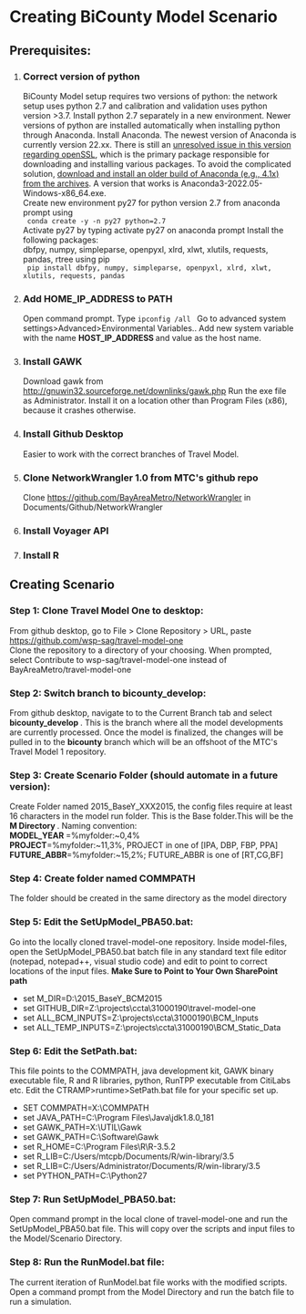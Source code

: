 # Creating BiCounty Model Scenario

## Prerequisites:

1. ### Correct version of python
   BiCounty Model setup requires two versions of python: the network setup uses python 2.7 and calibration and validation uses python version >3.7. Install python 2.7 separately in a new environment. Newer versions of python are installed automatically when installing python through Anaconda.
	Install Anaconda. The newest version of Anaconda is currently version 22.xx. There is still an [unresolved issue in this version regarding openSSL](https://github.com/conda/conda/issues/11795), which is the primary package responsible for downloading and installing various packages. To avoid the complicated solution, [download and install an older build of Anaconda (e.g., 4.1x) from the archives](https://repo.anaconda.com/archive/). A version that works is Anaconda3-2022.05-Windows-x86_64.exe.  
	Create new environment py27 for python version 2.7 from anaconda prompt using  
    <code> conda create -y -n py27 python=2.7 </code>  
	Activate py27 by typing activate py27 on anaconda prompt
	Install the following packages:   
        dbfpy, numpy, simpleparse, openpyxl, xlrd, xlwt, xlutils, requests, pandas, rtree using pip   
        <code> pip install dbfpy, numpy, simpleparse, openpyxl, xlrd, xlwt, xlutils, requests, pandas </code>

2. ### Add HOME_IP_ADDRESS to PATH
   Open command prompt. Type <code>ipconfig /all </code>
   Go to advanced system settings>Advanced>Environmental Variables..  Add new system variable with the name <b> HOST_IP_ADDRESS </b> and value as the host name.
3. ### Install GAWK
   	Download gawk from http://gnuwin32.sourceforge.net/downlinks/gawk.php 
	Run the exe file as Administrator. Install it on a location other than Program Files (x86), because it crashes otherwise.
4. ### Install Github Desktop
    Easier to work with the correct branches of Travel Model.
5. ### Clone NetworkWrangler 1.0 from MTC's github repo
   Clone https://github.com/BayAreaMetro/NetworkWrangler in Documents/Github/NetworkWrangler
6. ### Install Voyager API
7. ### Install R

## Creating Scenario

### Step 1: Clone Travel Model One to desktop:
From github desktop, go to File > Clone Repository > URL, paste https://github.com/wsp-sag/travel-model-one  
Clone the repository to a directory of your choosing. When prompted, select Contribute to wsp-sag/travel-model-one instead of BayAreaMetro/travel-model-one
### Step 2: Switch branch to bicounty_develop:
From github desktop, navigate to to the Current Branch tab and select <b> bicounty_develop </b>. This is the branch where all the model developments are currently processed. Once the model is finalized, the changes will be pulled in to the <b>bicounty</b> branch which will be an offshoot of the MTC's Travel Model 1 repository.
### Step 3: Create Scenario Folder (should automate in a future version):
Create Folder named 2015_BaseY_XXX2015, the config files require at least 16 characters in the model run folder. This is the Base folder.This will be the <b> M Directory </b>.
Naming convention:  
	<b> MODEL_YEAR </b>=%myfolder:~0,4%  
	<b>PROJECT</b>=%myfolder:~11,3%, PROJECT in one of [IPA, DBP, FBP, PPA]  
	<b>FUTURE_ABBR</b>=%myfolder:~15,2%; FUTURE_ABBR is one of [RT,CG,BF]  

### Step 4: Create folder named COMMPATH
The folder should be created in the same directory as the model directory

### Step 5: Edit the SetUpModel_PBA50.bat:
Go into the locally cloned travel-model-one repository. Inside model-files, open the SetUpModel_PBA50.bat batch file in any standard text file editor (notepad, notepad++, visual studio code) and edit to point to correct locations of the input files. <b> Make Sure to Point to Your Own SharePoint path</b>

* set M_DIR=D:\2015_BaseY_BCM2015
* set GITHUB_DIR=Z:\projects\ccta\31000190\travel-model-one
* set ALL_BCM_INPUTS=Z:\projects\ccta\31000190\BCM_Inputs
* set ALL_TEMP_INPUTS=Z:\projects\ccta\31000190\BCM_Static_Data

### Step 6: Edit the SetPath.bat:
This file points to the COMMPATH, java development kit, GAWK binary executable file, R and R libraries, python, RunTPP executable from CitiLabs etc. Edit the CTRAMP>runtime>SetPath.bat file for your specific set up. 

* SET COMMPATH=X:\COMMPATH
* set JAVA_PATH=C:\Program Files\Java\jdk1.8.0_181
* set GAWK_PATH=X:\UTIL\Gawk
*   set GAWK_PATH=C:\Software\Gawk
* set R_HOME=C:\Program Files\R\R-3.5.2
* set R_LIB=C:/Users/mtcpb/Documents/R/win-library/3.5
*  set R_LIB=C:/Users/Administrator/Documents/R/win-library/3.5
* set PYTHON_PATH=C:\Python27


### Step 7: Run SetUpModel_PBA50.bat:
Open command prompt in the local clone of travel-model-one and run the SetUpModel_PBA50.bat file. This will copy over the scripts and input files to the Model/Scenario Directory.

### Step 8: Run the RunModel.bat file:
The current iteration of RunModel.bat file works with the modified scripts. Open a command prompt from the Model Directory and run the batch file to run a simulation.